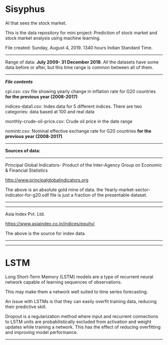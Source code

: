 # Sisyphus
AI that sees the stock market.


This is the data repository for mini project: Prediction of stock market and stock market analysis using machine learning.

File created: Sunday, August 4, 2019. 1340 hours Indian Standard Time.
***
Range of data: **July 2009- 31 December 2018**. All the datasets have some data before or after, but this time range is common between all of them.
***
***File contents***

cpi.csv: csv file showing yearly change in inflation rate for G20 countries **for the previous year (2008-2017)**

indices-data1.csv: Index data for 5 different indices. There are two categories: data based at 100 and real data

monthly-crude-oil-price.csv: Crude oil price in the date range

nomintr.csv: Nominal effective exchange rate for G20 countries **for the previous year (2008-2017)**

***
**Sources of data:**
***
Principal Global Indicators- Product of the Inter-Agency Group on Economic & Financial Statistics

http://www.principalglobalindicators.org


The above is an absolute gold mine of data. the Yearly-market-sector-indicator-for-g20.odf file is just a fraction of the presentable dataset.
***
***
Asia Index Pvt. Ltd.

https://www.asiaindex.co.in/indices/equity/

The above is the source for index data.
***
***
# LSTM
Long Short-Term Memory (LSTM) models are a type of recurrent neural network capable of learning sequences of observations.

This may make them a network well suited to time series forecasting.

An issue with LSTMs is that they can easily overfit training data, reducing their predictive skill.

Dropout is a regularization method where input and recurrent connections to LSTM units are probabilistically excluded from activation and weight updates while training a network. This has the effect of reducing overfitting and improving model performance.
***
